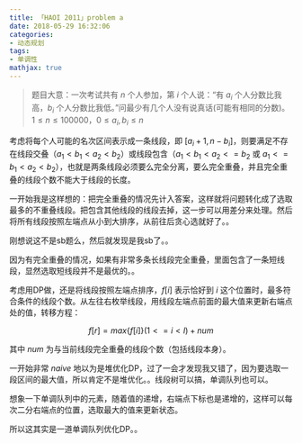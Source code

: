 ```yaml
---
title: 「HAOI 2011」problem a
date: 2018-05-29 16:32:06
categories:
- 动态规划
tags:
- 单调性
mathjax: true
---
```


> 题目大意：一次考试共有 $n$ 个人参加，第 $i$ 个人说：“有 $a_i$ 个人分数比我高，$b_i$ 个人分数比我低。”问最少有几个人没有说真话(可能有相同的分数)。$1≤n≤100000，0≤a_i,b_i≤n$

考虑将每个人可能的名次区间表示成一条线段，即 $[a_i+1,n-b_i]$，则要满足不存在线段交叠（$a_1<b_1<a_2<b_2$）或线段包含（$a_1<b_1<a_2<=b_2$ 或 $a_1<=b_1<a_2<b_2$），也就是两条线段必须要么完全分离，要么完全重叠，并且完全重叠的线段个数不能大于线段的长度。

一开始我是这样想的：把完全重叠的情况先计入答案，这样就将问题转化成了选取最多的不重叠线段。把包含其他线段的线段去掉，这一步可以用差分来处理。然后将所有线段按照左端点从小到大排序，从前往后贪心选就好了。。

刚想说这不是sb题么，然后就发现是我sb了。。

因为有完全重叠的情况，如果有非常多条长线段完全重叠，里面包含了一条短线段，显然选取短线段并不是最优的。。

考虑用DP做，还是将线段按照左端点排序，$f[i]$ 表示恰好到 $i$ 这个位置时，最多符合条件的线段个数。从左往右枚举线段，用线段左端点前面的最大值来更新右端点处的值，转移方程：

$$f[r]=max\{f[i]\}(1<=i<l)+num$$

其中 $num$ 为与当前线段完全重叠的线段个数（包括线段本身）。

一开始非常 $naive$ 地以为是堆优化DP，过了一会才发现我又错了，因为要选取一段区间的最大值，所以肯定不是堆优化。。线段树可以搞，单调队列也可以。

想象一下单调队列中的元素，随着值的递增，右端点下标也是递增的，这样可以每次二分右端点的位置，选取最大的值来更新状态。

所以这其实是一道单调队列优化DP。。

